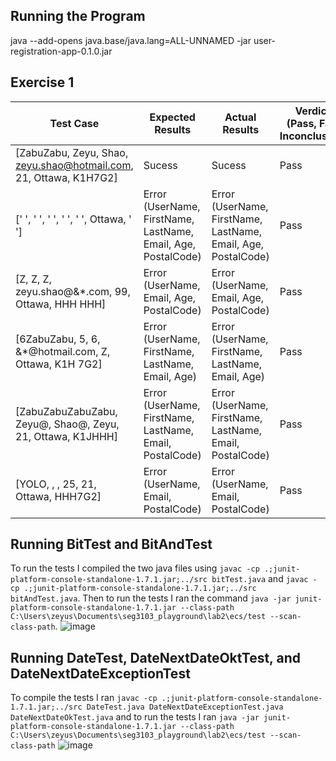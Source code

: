 ## Running the Program
java --add-opens java.base/java.lang=ALL-UNNAMED -jar user-registration-app-0.1.0.jar

## Exercise 1
| Test Case | Expected Results | Actual Results | Verdict (Pass, Fail, Inconclusive) |
| --- | --- | --- | --- |
| [ZabuZabu, Zeyu, Shao, zeyu.shao@hotmail.com, 21, Ottawa, K1H7G2] | Sucess | Sucess | Pass 
| [' ', ' ', ' ', ' ', ' ', Ottawa, ' '] | Error (UserName, FirstName, LastName, Email, Age, PostalCode) | Error (UserName, FirstName, LastName, Email, Age, PostalCode) | Pass |
| [Z, Z, Z, zeyu.shao@&*.com, 99, Ottawa, HHH HHH] | Error (UserName, Email, Age, PostalCode) | Error (UserName, Email, Age, PostalCode) | Pass |
| [6ZabuZabu, 5, 6, &*@hotmail.com, Z, Ottawa, K1H 7G2] | Error (UserName, FirstName, LastName, Email, Age) | Error (UserName, FirstName, LastName, Email, Age) | Pass |
| [ZabuZabuZabuZabu, Zeyu@, Shao@, Zeyu, 21, Ottawa, K1JHHH] | Error (UserName, FirstName, LastName, Email, PostalCode) | Error (UserName, FirstName, LastName, Email, PostalCode) | Pass |
| [YOLO, , , 25, 21, Ottawa, HHH7G2] | Error (UserName, Email, PostalCode) | Error (UserName, Email, PostalCode) | Pass |

## Running BitTest and BitAndTest
To run the tests I compiled the two java files using `javac -cp .;junit-platform-console-standalone-1.7.1.jar;../src bitTest.java` and `javac -cp .;junit-platform-console-standalone-1.7.1.jar;../src bitAndTest.java`. Then to run the tests I ran the command `java -jar junit-platform-console-standalone-1.7.1.jar --class-path C:\Users\zeyus\Documents\seg3103_playground\lab2\ecs/test --scan-class-path`. ![image](https://github.com/ZeyuShao-uOttawa/seg3103_playground/assets/33436865/639ff8ae-9dd1-44d8-a011-6a980eb89c9b)

## Running DateTest, DateNextDateOktTest, and DateNextDateExceptionTest
To compile the tests I ran `javac -cp .;junit-platform-console-standalone-1.7.1.jar;../src DateTest.java DateNextDateExceptionTest.java DateNextDateOkTest.java` and to run the tests I ran `java -jar junit-platform-console-standalone-1.7.1.jar --class-path C:\Users\zeyus\Documents\seg3103_playground\lab2\ecs/test --scan-class-path`
![image](https://github.com/ZeyuShao-uOttawa/seg3103_playground/assets/33436865/55c29ead-e2c9-4498-a6ad-7ed35352a691)


